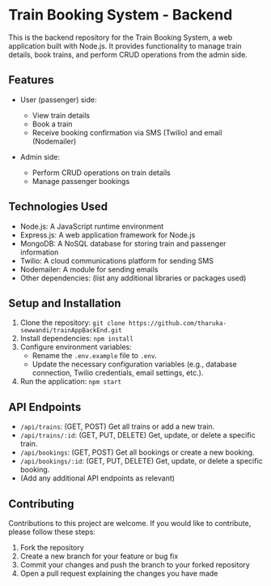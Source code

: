 # Train Booking System - Backend

This is the backend repository for the Train Booking System, a web application built with Node.js. It provides functionality to manage train details, book trains, and perform CRUD operations from the admin side.

## Features

- User (passenger) side:
  - View train details
  - Book a train
  - Receive booking confirmation via SMS (Twilio) and email (Nodemailer)

- Admin side:
  - Perform CRUD operations on train details
  - Manage passenger bookings

## Technologies Used

- Node.js: A JavaScript runtime environment
- Express.js: A web application framework for Node.js
- MongoDB: A NoSQL database for storing train and passenger information
- Twilio: A cloud communications platform for sending SMS
- Nodemailer: A module for sending emails
- Other dependencies: (list any additional libraries or packages used)

## Setup and Installation

1. Clone the repository: `git clone https://github.com/tharuka-sewwandi/trainAppBackEnd.git`
2. Install dependencies: `npm install`
3. Configure environment variables:
   - Rename the `.env.example` file to `.env`.
   - Update the necessary configuration variables (e.g., database connection, Twilio credentials, email settings, etc.).
4. Run the application: `npm start`

## API Endpoints

- `/api/trains`: (GET, POST) Get all trains or add a new train.
- `/api/trains/:id`: (GET, PUT, DELETE) Get, update, or delete a specific train.
- `/api/bookings`: (GET, POST) Get all bookings or create a new booking.
- `/api/bookings/:id`: (GET, PUT, DELETE) Get, update, or delete a specific booking.
- (Add any additional API endpoints as relevant)

## Contributing

Contributions to this project are welcome. If you would like to contribute, please follow these steps:
1. Fork the repository
2. Create a new branch for your feature or bug fix
3. Commit your changes and push the branch to your forked repository
4. Open a pull request explaining the changes you have made
